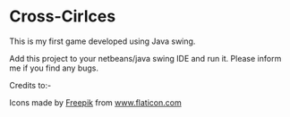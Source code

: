 # Cross-Cirlces
This is my first game developed using Java swing.

Add this project to your netbeans/java swing IDE and run it.
Please inform me if you find any bugs.


Credits to:-
<div>Icons made by <a href="https://www.flaticon.com/authors/freepik" title="Freepik">Freepik</a> from <a href="https://www.flaticon.com/"             title="Flaticon">www.flaticon.com</a></div>
